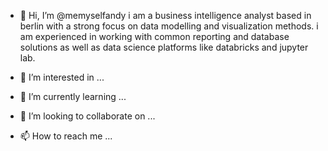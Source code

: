 - 👋 Hi, I’m @memyselfandy
i am a business intelligence analyst based in berlin with a strong focus on data modelling and visualization methods. i am experienced in working with common reporting and database solutions as well as data science platforms like databricks and jupyter lab.

- 👀 I’m interested in ...
- 🌱 I’m currently learning ...
- 💞️ I’m looking to collaborate on ...
- 📫 How to reach me ...

<!---
memyselfandy/memyselfandy is a ✨ special ✨ repository because its `README.md` (this file) appears on your GitHub profile.
You can click the Preview link to take a look at your changes.
--->
